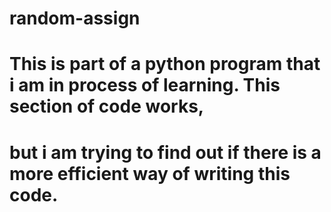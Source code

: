 # random-assign
# This is part of a python program that i am in process of learning. This section of code works,
# but i am trying to find out if there is a more efficient way of writing this code.
